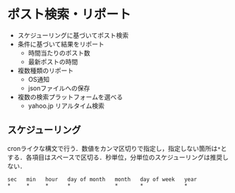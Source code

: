 # ポスト検索・リポート

- スケジューリングに基づいてポスト検索
- 条件に基づいて結果をリポート
  - 時間当たりのポスト数
  - 最新ポストの時間
- 複数種類のリポート
  - OS通知
  - jsonファイルへの保存
- 複数の検索プラットフォームを選べる
  - yahoo.jp リアルタイム検索

## スケジューリング

cronライクな構文で行う．数値をカンマ区切りで指定し，指定しない箇所は`*`とする．各項目はスペースで区切る．秒単位，分単位のスケジューリングは推奨しない．

```text
sec   min   hour   day of month   month   day of week   year
*     *     *      *              *       *             *
```
